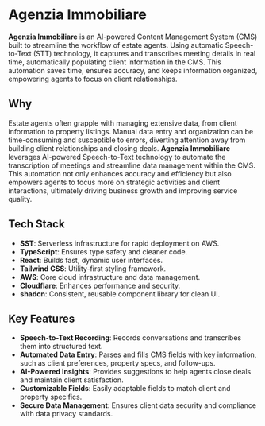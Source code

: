 # Agenzia Immobiliare

**Agenzia Immobiliare** is an AI-powered Content Management System (CMS) built to streamline the workflow of estate agents. Using automatic Speech-to-Text (STT) technology, it captures and transcribes meeting details in real time, automatically populating client information in the CMS. This automation saves time, ensures accuracy, and keeps information organized, empowering agents to focus on client relationships.

## Why

Estate agents often grapple with managing extensive data, from client information to property listings. Manual data entry and organization can be time-consuming and susceptible to errors, diverting attention away from building client relationships and closing deals. **Agenzia Immobiliare** leverages AI-powered Speech-to-Text technology to automate the transcription of meetings and streamline data management within the CMS. This automation not only enhances accuracy and efficiency but also empowers agents to focus more on strategic activities and client interactions, ultimately driving business growth and improving service quality.

## Tech Stack

- **SST**: Serverless infrastructure for rapid deployment on AWS.
- **TypeScript**: Ensures type safety and cleaner code.
- **React**: Builds fast, dynamic user interfaces.
- **Tailwind CSS**: Utility-first styling framework.
- **AWS**: Core cloud infrastructure and data management.
- **Cloudflare**: Enhances performance and security.
- **shadcn**: Consistent, reusable component library for clean UI.

## Key Features

- **Speech-to-Text Recording**: Records conversations and transcribes them into structured text.
- **Automated Data Entry**: Parses and fills CMS fields with key information, such as client preferences, property specs, and follow-ups.
- **AI-Powered Insights**: Provides suggestions to help agents close deals and maintain client satisfaction.
- **Customizable Fields**: Easily adaptable fields to match client and property specifics.
- **Secure Data Management**: Ensures client data security and compliance with data privacy standards.
